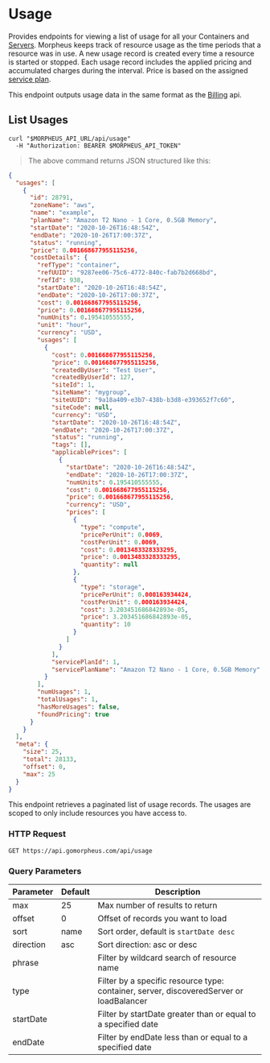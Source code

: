 # Usage

Provides endpoints for viewing a list of usage for all your Containers and [Servers](#hosts). Morpheus keeps track of resource usage as the time periods  that a resource was in use. A new usage record is created every time a resource is started or stopped. Each usage record includes the applied pricing and accumulated charges during the interval. Price is based on the assigned [service plan](#service-plans).

This endpoint outputs usage data in the same format as the [Billing](#billing) api.

## List Usages

```shell
curl "$MORPHEUS_API_URL/api/usage"
  -H "Authorization: BEARER $MORPHEUS_API_TOKEN"
```

> The above command returns JSON structured like this:

```json
{
  "usages": [
    {
      "id": 28791,
      "zoneName": "aws",
      "name": "example",
      "planName": "Amazon T2 Nano - 1 Core, 0.5GB Memory",
      "startDate": "2020-10-26T16:48:54Z",
      "endDate": "2020-10-26T17:00:37Z",
      "status": "running",
      "price": 0.001668677955115256,
      "costDetails": {
        "refType": "container",
        "refUUID": "9287ee06-75c6-4772-840c-fab7b2d668bd",
        "refId": 938,
        "startDate": "2020-10-26T16:48:54Z",
        "endDate": "2020-10-26T17:00:37Z",
        "cost": 0.001668677955115256,
        "price": 0.001668677955115256,
        "numUnits": 0.195410555555,
        "unit": "hour",
        "currency": "USD",
        "usages": [
          {
            "cost": 0.001668677955115256,
            "price": 0.001668677955115256,
            "createdByUser": "Test User",
            "createdByUserId": 127,
            "siteId": 1,
            "siteName": "mygroup",
            "siteUUID": "9a18a409-e3b7-438b-b3d8-e393652f7c60",
            "siteCode": null,
            "currency": "USD",
            "startDate": "2020-10-26T16:48:54Z",
            "endDate": "2020-10-26T17:00:37Z",
            "status": "running",
            "tags": [],
            "applicablePrices": [
              {
                "startDate": "2020-10-26T16:48:54Z",
                "endDate": "2020-10-26T17:00:37Z",
                "numUnits": 0.195410555555,
                "cost": 0.001668677955115256,
                "price": 0.001668677955115256,
                "currency": "USD",
                "prices": [
                  {
                    "type": "compute",
                    "pricePerUnit": 0.0069,
                    "costPerUnit": 0.0069,
                    "cost": 0.0013483328333295,
                    "price": 0.0013483328333295,
                    "quantity": null
                  },
                  {
                    "type": "storage",
                    "pricePerUnit": 0.000163934424,
                    "costPerUnit": 0.000163934424,
                    "cost": 3.203451686842893e-05,
                    "price": 3.203451686842893e-05,
                    "quantity": 10
                  }
                ]
              }
            ],
            "servicePlanId": 1,
            "servicePlanName": "Amazon T2 Nano - 1 Core, 0.5GB Memory"
          }
        ],
        "numUsages": 1,
        "totalUsages": 1,
        "hasMoreUsages": false,
        "foundPricing": true
      }
    }
  ],
  "meta": {
    "size": 25,
    "total": 28133,
    "offset": 0,
    "max": 25
  }
}
```

This endpoint retrieves a paginated list of usage records. The usages are scoped to only include resources you have access to.

### HTTP Request

`GET https://api.gomorpheus.com/api/usage`

### Query Parameters

Parameter | Default | Description
--------- | ------- | -----------
max | 25 | Max number of results to return
offset | 0 | Offset of records you want to load
sort | name | Sort order, default is `startDate desc`
direction | asc | Sort direction: asc or desc
phrase |  | Filter by wildcard search of resource name
type |  | Filter by a specific resource type: container, server, discoveredServer or loadBalancer
startDate |  | Filter by startDate greater than or equal to a specified date
endDate |  | Filter by endDate less than or equal to a specified date

